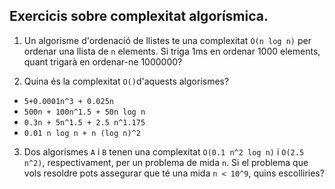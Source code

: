 ## Exercicis sobre complexitat algorísmica.

1. Un algorisme d'ordenació de llistes te una complexitat `O(n log n)` per ordenar una llista de `n` elements. Si triga 1ms en ordenar 1000 elements, quant trigarà en ordenar-ne 1000000?

2. Quina és la complexitat `O()`d'aquests algorismes?
+ `5+0.0001n^3 + 0.025n`
+ `500n + 100n^1.5 + 50n log n`
+ `0.3n + 5n^1.5 + 2.5 n^1.175`
+ `0.01 n log n + n (log n)^2`

3. Dos algorismes `A` i `B` tenen una complexitat  `O(0.1 n^2 log n)` i `O(2.5 n^2)`, respectivament, per un problema de mida `n`. 
Si el problema que vols resoldre pots assegurar que té una mida `n < 10^9`, quins escolliries?




